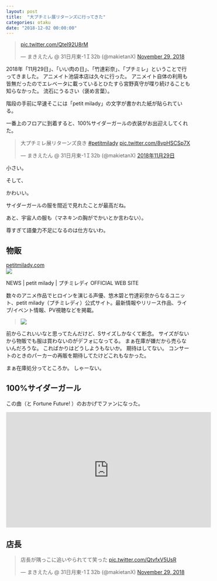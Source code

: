 ```yaml
---
layout: post
title:  "大プチミレ展リターンズに行ってきた"
categories: otaku
date: "2018-12-02 00:00:00"
---
```


<blockquote class="twitter-tweet" data-partner="tweetdeck"><p lang="und" dir="ltr"><a href="https://t.co/QteI92U8rM">pic.twitter.com/QteI92U8rM</a></p>&mdash; まきえたん @ 31日月東-1Ｉ32b (@makietanX) <a href="https://twitter.com/makietanX/status/1068112049165623298?ref_src=twsrc%5Etfw">November 29, 2018</a></blockquote>
<script async src="https://platform.twitter.com/widgets.js" charset="utf-8"></script>

2018年「11月29日」、「いい肉の日」、「竹達彩奈」、「プチミレ」ということで行ってきました。
アニメイト池袋本店は久々に行った。
アニメイト自体の利用も皆無だったのでエレベータに載っているとひたすら宮野真守が喋り続けることも知らなかった。
流石にうるさい（褒め言葉）。

階段の手前に早速そこには「petit milady」の文字が書かれた紙が貼られている。

一番上のフロアに到着すると、100%サイダーガールの衣装がお出迎えしてくれた。

<blockquote class="twitter-tweet" data-lang="ja"><p lang="ja" dir="ltr">大プチミレ展リターンズ良き <a href="https://twitter.com/hashtag/petitmilady?src=hash&amp;ref_src=twsrc%5Etfw">#petitmilady</a> <a href="https://t.co/8vpHSCSp7X">pic.twitter.com/8vpHSCSp7X</a></p>&mdash; まきえたん @ 31日月東-1Ｉ32b (@makietanX) <a href="https://twitter.com/makietanX/status/1068110706543742976?ref_src=twsrc%5Etfw">2018年11月29日</a></blockquote>
<script async src="https://platform.twitter.com/widgets.js" charset="utf-8"></script>

小さい。

そして、

かわいい。

サイダーガールの服を間近で見れたことが最高だね。

あと、宇宙人の服も（マネキンの胸がでかいとか言わない）。

尊すぎて語彙力不足になるのは仕方ないわ。

## 物販

<div class="card">
   <a href="http://petitmilady.com/news/index_62.html"></a>
   <div class="card__header">
     <a href="http://petitmilady.com/news/index_62.html">petitmilady.com</a>
   </div>
   <div class="card__image">
     <img src="http://petitmilady.com/og.jpg">
   </div>
   <div class="card__title">
     <p>NEWS | petit milady | プチミレディ OFFICIAL WEB SITE</p>
   </div>
   <div class="card__description">
     <p>数々のアニメ作品でヒロインを演じる声優、悠木碧と竹達彩奈からなるユニット、petit milady（プチミレディ）公式サイト。最新情報やリリース作品、ライブ/イベント情報、PV視聴などを掲載。</p>
   </div>
 </div>

 > <img src="http://petitmilady.com/news/%E3%83%97%E3%83%81%E3%83%9F%E3%83%AC%E3%83%87%E3%82%A3_%E3%83%8F%E3%82%B3%E3%83%8D%E3%83%8F%E3%82%B3%E3%82%A4%E3%83%AA%E3%83%A0%E3%82%B9%E3%83%A1_T%E3%82%B7%E3%83%A3%E3%83%84sample.jpg">

前からこれいいなと思ってたんだけど、Sサイズしかなくて断念。
サイズがないから物販でも服は買わないのがデフォになってる。
まぁ在庫が嫌だから売らないんだろうな。
こればかりはどうしようもないか。
期待はしてない。
コンサートのときのパーカーの再販を期待してたけどこれもなかった。

まぁ在庫処分ってところか。
しゃーない。

## 100%サイダーガール

この曲（と Fortune Future! ）のおかげでファンになった。

<iframe width="560" height="315" src="https://www.youtube.com/embed/V6958H-KQYE" frameborder="0" allow="accelerometer; autoplay; encrypted-media; gyroscope; picture-in-picture" allowfullscreen></iframe>

## 店長

<blockquote class="twitter-tweet" data-partner="tweetdeck"><p lang="ja" dir="ltr">店長が隅っこに追いやられてて笑った <a href="https://t.co/QtvfxV5UsR">pic.twitter.com/QtvfxV5UsR</a></p>&mdash; まきえたん @ 31日月東-1Ｉ32b (@makietanX) <a href="https://twitter.com/makietanX/status/1068111798757318658?ref_src=twsrc%5Etfw">November 29, 2018</a></blockquote>
<script async src="https://platform.twitter.com/widgets.js" charset="utf-8"></script>
